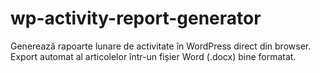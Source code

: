 # wp-activity-report-generator
Generează rapoarte lunare de activitate în WordPress direct din browser. Export automat al articolelor într-un fișier Word (.docx) bine formatat.
